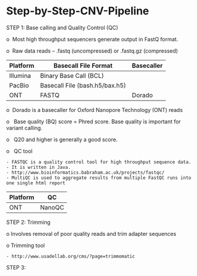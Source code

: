 # Step-by-Step-CNV-Pipeline


STEP 1: Base calling and Quality Control (QC) 

o   Most high throughput sequencers generate output in FastQ format.  

o   Raw data reads – .fastq (uncompressed) or .fastq.gz (compressed)

| Platform      |  Basecall File Format         | Basecaller |
| ------------- | ------------------------------| ---------- |
| Illumina      | Binary Base Call (BCL)        |
| PacBio        | Basecall File (bash.h5/bax.h5)|
| ONT           | FASTQ                         | Dorado     |

o   Dorado is a basecaller for Oxford Nanopore Technology (ONT) reads

o   Base quality (BQ) score = Phred score. Base quality is important for variant calling.

o   Q20 and higher is generally a good score.

o   QC tool 

    - FASTQC is a quality control tool for high throughput sequence data.
    - It is written in Java.
    - http://www.bioinformatics.babraham.ac.uk/projects/fastqc/
    - MultiQC is used to aggregate results from multiple FastQC runs into one single html report

| Platform      | QC                           |
| ------------- | -----------------------------|
| ONT           | NanoQC                       |


STEP 2: Trimming 

o   Involves removal of poor quality reads and trim adapter sequences 

o   Trimming tool

    - http://www.usadellab.org/cms/?page=trimmomatic


STEP 3: 










